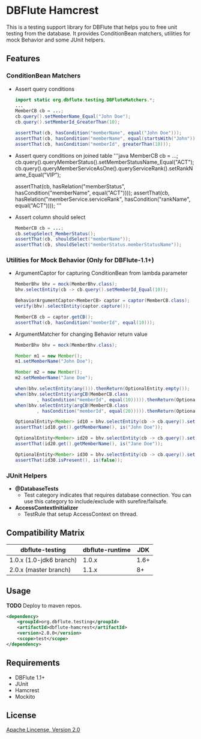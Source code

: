 DBFlute Hamcrest
================

This is a testing support library for DBFlute that helps you to free unit
testing from the database. It provides ConditionBean matchers, utilities for
mock Behavior and some JUnit helpers.

Features
--------

### ConditionBean Matchers

- Assert query conditions
    ```java
    import static org.dbflute.testing.DBFluteMatchers.*;
    ...
    MemberCB cb = ...;
    cb.query().setMemberName_Equal("John Doe");
    cb.query().setMemberId_GreaterThan(10);
    
    assertThat(cb, hasCondition("memberName", equal("John Doe")));
    assertThat(cb, hasCondition("memberName", equal(startsWith("John"))));
    assertThat(cb, hasCondition("memberId", greaterThan(10)));
    ```
- Assert query conditions on joined table
    '''java
    MemberCB cb = ...;
    cb.query().queryMemberStatus().setMemberStatusName_Equal("ACT");
    cb.query().queryMemberServiceAsOne().queryServiceRank().setRankName_Equal("VIP");
    
    assertThat(cb, hasRelation("memberStatus", hasCondition("memberName", equal("ACT"))));
    assertThat(cb, hasRelation("memberService.serviceRank", hasCondition("rankName", equal("ACT"))));
    '''
- Assert column should select
    ```java
    MemberCB cb = ...;
    cb.setupSelect_MemberStatus();
    assertThat(cb, shouldSelect("memberName"));
    assertThat(cb, shouldSelect("memberStatus.memberStatusName"));
    ```

### Utilities for Mock Behavior (Only for DBFlute-1.1+)
- ArgumentCaptor for capturing ConditionBean from lambda parameter
    ```java
    MemberBhv bhv = mock(MemberBhv.class);
    bhv.selectEntity(cb -> cb.query().setMemberId_Equal(10));
    
    BehaviorArgumentCaptor<MemberCB> captor = captor(MemberCB.class);
    verify(bhv).selectEntity(captor.capture());
    
    MemberCB cb = captor.getCB();
    assertThat(cb, hasCondition("memberId", equal(10)));
    ```
- ArgumentMatcher for changing Behavior return value
    ```java
    MemberBhv bhv = mock(MemberBhv.class);
    
    Member m1 = new Member();
    m1.setMemberName("John Doe");
    
    Member m2 = new Member();
    m2.setMemberName("Jane Doe");
    
    when(bhv.selectEntity(any())).thenReturn(OptionalEntity.empty());
    when(bhv.selectEntity(argCB(MemberCB.class
            , hasCondition("memberId", equal(10))))).thenReturn(OptionalEntity.of(m1));
    when(bhv.selectEntity(argCB(MemberCB.class
            , hasCondition("memberId", equal(20))))).thenReturn(OptionalEntity.of(m2));
    
    OptionalEntity<Member> id10 = bhv.selectEntity(cb -> cb.query().setMemberId_Equal(10));
    assertThat(id10.get().getMemberName(), is("John Doe"));
    
    OptionalEntity<Member> id20 = bhv.selectEntity(cb -> cb.query().setMemberId_Equal(20));
    assertThat(id20.get().getMemberName(), is("Jane Doe"));
    
    OptionalEntity<Member> id30 = bhv.selectEntity(cb -> cb.query().setMemberId_Equal(30));
    assertThat(id30.isPresent(), is(false));
    ```

### JUnit Helpers
- **@DatabaseTests**
    - Test category indicates that requires database connection. You can use
    this category to include/exclude with surefire/failsafe.
- **AccessContextInitializer**
    - TestRule that setup AccessContext on thread.


Compatibility Matrix
--------------------

|dbflute-testing|dbflute-runtime|JDK|
|---------------|---------------|---|
|1.0.x (1.0-jdk6 branch)|1.0.x|1.6+|
|2.0.x (master branch)  |1.1.x|8+  |


Usage
---------

**TODO** Deploy to maven repos.

```xml
<dependency>
    <groupId>org.dbflute.testing</groupId>
    <artifactId>dbflute-hamcrest</artifactId>
    <version>2.0.0</version>
    <scope>test</scope>
</dependency>
```


Requirements
------------

- DBFlute 1.1+
- JUnit
- Hamcrest
- Mockito


License
--------

[Apache Lincense, Version 2.0](https://www.apache.org/licenses/LICENSE-2.0)

